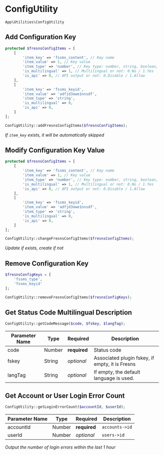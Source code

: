 # ConfigUtility

`App\Utilities\ConfigUtility`

## Add Configuration Key

```php
protected $fresnsConfigItems = [
    [
        'item_key' => 'fssms_content', // Key name
        'item_value' => 1, // Key value
        'item_type' => 'number', // Key type: number, string, boolean, array, object, file, app, apps
        'is_multilingual' => 1, // Multilingual or not: 0.No / 1.Yes
        'is_api' => 0, // API output or not: 0.Disable / 1.Allow
    ],
    [
        'item_key' => 'fssms_keyid',
        'item_value' => 'adfjd3owe1nnsdf',
        'item_type' => 'string',
        'is_multilingual' => 0,
        'is_api' => 0,
    ]
];

ConfigUtility::addFresnsConfigItems($fresnsConfigItems);
```

*If `item_key` exists, it will be automatically skipped*

## Modify Configuration Key Value

```php
protected $fresnsConfigItems = [
    [
        'item_key' => 'fssms_content', // Key name
        'item_value' => 1, // Key value
        'item_type' => 'number', // Key type: number, string, boolean, array, object, file, app, apps
        'is_multilingual' => 1, // Multilingual or not: 0.No / 1.Yes
        'is_api' => 0, // API output or not: 0.Disable / 1.Allow
    ],
    [
        'item_key' => 'fssms_keyid',
        'item_value' => 'adfjd3owe1nnsdf',
        'item_type' => 'string',
        'is_multilingual' => 0,
        'is_api' => 0,
    ]
];

ConfigUtility::changeFresnsConfigItems($fresnsConfigItems);
```

*Update if exists, create if not*

## Remove Configuration Key

```php
$fresnsConfigKeys = [
    'fssms_type',
    'fssms_keyid'
];

ConfigUtility::removeFresnsConfigItems($fresnsConfigKeys);
```

## Get Status Code Multilingual Description

```php
ConfigUtility::getCodeMessage($code, $fskey, $langTag);
```
| Parameter Name | Type | Required | Description |
| --- | --- | --- | --- |
| code | Number | **required** | Status code |
| fskey | String | *optional* | Associated plugin fskey, if empty, it is Fresns |
| langTag | String | *optional* | If empty, the default language is used. |

## Get Account or User Login Error Count

```php
ConfigUtility::getLoginErrorCount($accountId, $userId);
```
| Parameter Name | Type | Required | Description |
| --- | --- | --- | --- |
| accountId | Number | **required** | `accounts->id` |
| userId | Number | *optional* | `users->id` |

*Output the number of login errors within the last 1 hour*
